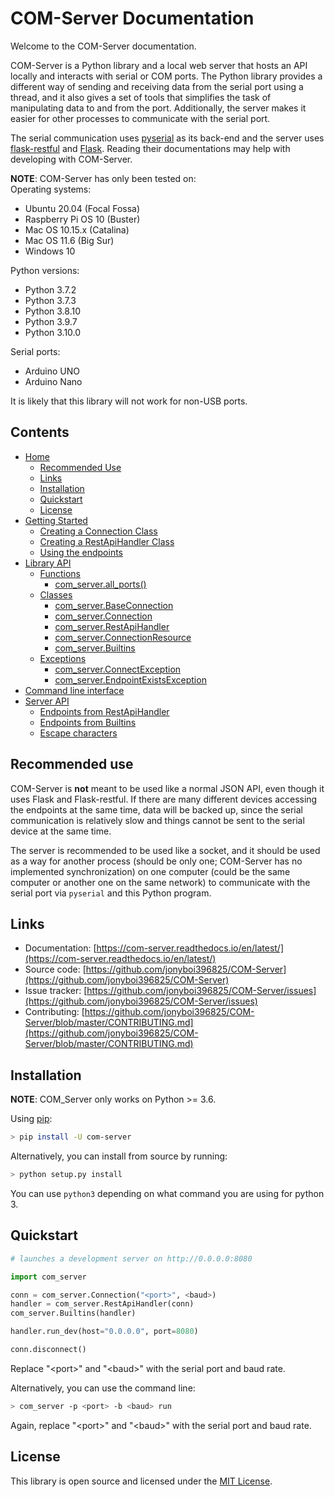# COM-Server Documentation

Welcome to the COM-Server documentation.

COM-Server is a Python library and a local web server that hosts an API locally and interacts with serial or COM ports. The Python library provides a different way of sending and receiving data from the serial port using a thread, and it also gives a set of tools that simplifies the task of manipulating data to and from the port. Additionally, the server makes it easier for other processes to communicate with the serial port.

The serial communication uses [pyserial](https://pyserial.readthedocs.io/en/latest/pyserial.html) as its back-end and the server uses [flask-restful](https://flask-restful.readthedocs.io/en/latest/quickstart.html) and [Flask](https://flask.palletsprojects.com/en/2.0.x/). Reading their documentations may help with developing with COM-Server.

**NOTE**: COM-Server has only been tested on:  
Operating systems:

- Ubuntu 20.04 (Focal Fossa)
- Raspberry Pi OS 10 (Buster)
- Mac OS 10.15.x (Catalina)
- Mac OS 11.6 (Big Sur)
- Windows 10

Python versions:

- Python 3.7.2
- Python 3.7.3
- Python 3.8.10
- Python 3.9.7
- Python 3.10.0

Serial ports:

- Arduino UNO
- Arduino Nano

It is likely that this library will not work for non-USB ports. 

## Contents

- [Home](/)
    - [Recommended Use](/#recommended-use)
    - [Links](/#links)
    - [Installation](/#installation)
    - [Quickstart](/#quickstart)
    - [License](/#license)
- [Getting Started](guide/getting-started)
    - [Creating a Connection Class](guide/getting-started/#creating-a-connection-class)
    - [Creating a RestApiHandler Class](guide/getting-started/#creating-a-restapihandler-class)
    - [Using the endpoints](guide/getting-started/#using-the-endpoints)
- [Library API](guide/library-api)
    - [Functions](guide/library-api/#functions)
        - [com_server.all_ports()](guide/library-api/#com_serverall_ports)
    - [Classes](guide/library-api/#classes)
        - [com_server.BaseConnection](guide/library-api/#com_serverbaseconnection)
        - [com_server.Connection](guide/library-api/#com_serverconnection)
        - [com_server.RestApiHandler](guide/library-api/#com_serverrestapihandler)
        - [com_server.ConnectionResource](guide/library-api/#com_serverconnectionresource)
        - [com_server.Builtins](guide/library-api/#com_serverbuiltins)
    - [Exceptions](guide/library-api/#exceptions)
        - [com_server.ConnectException](guide/library-api/#com_serverconnectexception)
        - [com_server.EndpointExistsException](guide/library-api/#com_serverendpointexistsexception)
- [Command line interface](guide/cli/)
- [Server API](server/server-api)
    - [Endpoints from RestApiHandler](server/server-api/#endpoints-from-restapihandler)
    - [Endpoints from Builtins](server/server-api/#endpoints-from-builtins)
    - [Escape characters](server/server-api/#escape-characters)

## Recommended use
COM-Server is **not** meant to be used like a normal JSON API, even though it uses Flask and Flask-restful. If there are many different devices accessing the endpoints at the same time, data will be backed up, since the serial communication is relatively slow and things cannot be sent to the serial device at the same time. 

The server is recommended to be used like a socket, and it should be used as a way for another process (should be only one; COM-Server has no implemented synchronization) on one computer (could be the same computer or another one on the same network) to communicate with the serial port via `pyserial` and this Python program. 
 
## Links
- Documentation: [https://com-server.readthedocs.io/en/latest/](https://com-server.readthedocs.io/en/latest/)
- Source code: [https://github.com/jonyboi396825/COM-Server](https://github.com/jonyboi396825/COM-Server)
- Issue tracker: [https://github.com/jonyboi396825/COM-Server/issues](https://github.com/jonyboi396825/COM-Server/issues)
- Contributing: [https://github.com/jonyboi396825/COM-Server/blob/master/CONTRIBUTING.md](https://github.com/jonyboi396825/COM-Server/blob/master/CONTRIBUTING.md)

## Installation

**NOTE**: COM_Server only works on Python >= 3.6.

Using [pip](https://pip.pypa.io/en/stable/getting-started/):
```sh
> pip install -U com-server
```

Alternatively, you can install from source by running:
```sh
> python setup.py install
```

You can use `python3` depending on what command you are using for python 3.

## Quickstart

```py
# launches a development server on http://0.0.0.0:8080

import com_server

conn = com_server.Connection("<port>", <baud>) 
handler = com_server.RestApiHandler(conn) 
com_server.Builtins(handler) 

handler.run_dev(host="0.0.0.0", port=8080) 

conn.disconnect()
```
Replace "&lt;port&gt;" and "&lt;baud&gt;" with the serial port and baud rate.

Alternatively, you can use the command line:
```sh
> com_server -p <port> -b <baud> run
```
Again, replace "&lt;port&gt;" and "&lt;baud&gt;" with the serial port and baud rate.

## License
This library is open source and licensed under the [MIT License](https://github.com/jonyboi396825/COM-Server/blob/master/LICENSE).